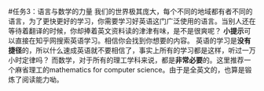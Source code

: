 #任务3：语言与数学的力量
我们的世界极其庞大，每个不同的地域都有者不同的语言，为了更快更好的学习，你需要学习好英语这门广泛使用的语言。当别人还在等待着翻译的时候，你却捧着英文资料读的津津有味，是不是很爽呢？
**小提示**可以直接在知乎网搜索英语学习。相信你会找到你想要的内容。
英语的学习是**没有捷径**的，所以什么速成英语就不要相信了，事实上所有的学习都是这样，听过一万小时定律吗？
而数学，对于所有的理工学科来说，都是**非常必要**的。这里推荐一个麻省理工的mathematics for computer science。由于是全英文的，也算是锻炼了阅读能力呦。
